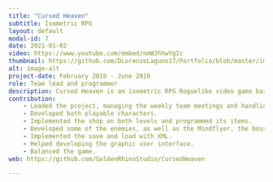 ```yaml
---
title: "Cursed Heaven"
subtitle: Isometric RPG
layout: default
modal-id: 7
date: 2021-01-02
video: https://www.youtube.com/embed/nmWJhhwYgIc
thumbnail: https://github.com/DLorenzoLaguno17/Portfolio/blob/master/img/portfolio/CursedHeaven.gif?raw=true
alt: image-alt
project-date: February 2019 - June 2019
role: Team lead and programmer
description: Cursed Heaven is an isometric RPG Roguelike video game based in Final Fantasy Tactics that was developed in C++ by seven students in second course. In it you have two different characters with their own abilities that must overcome all sorts of enemies and two bosses, one for each level, in order to beat the game. There is also a shop in each level where you can buy health potions or improve your character's statistics.
contribution: 
    - Leaded the project, managing the weekly team meetings and handling the task distribution.
    - Developed both playable characters.
    - Implemented the shop on both levels and programmed its items.
    - Developed some of the enemies, as well as the Mindflyer, the boss of the first leve.
    - Implemented the save and load with XML.
    - Helped developing the graphic user interface.
    - Balanced the game.
web: https://github.com/GoldenRhinoStudio/CursedHeaven

---
```

